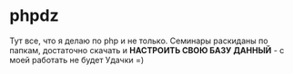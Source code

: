 # phpdz
Тут все, что я делаю по php и не только.
Семинары раскиданы по папкам, достаточно скачать и **НАСТРОИТЬ СВОЮ БАЗУ ДАННЫЙ** - с моей работать не будет
Удачки =)

